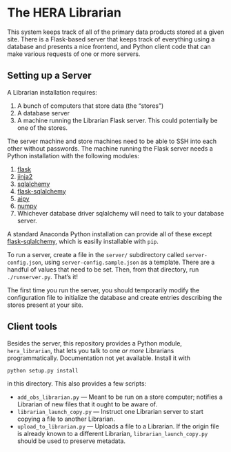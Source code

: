 The HERA Librarian
==================

This system keeps track of all of the primary data products stored at a given
site. There is a Flask-based server that keeps track of everything using a
database and presents a nice frontend, and Python client code that can make
various requests of one or more servers.


Setting up a Server
-------------------

A Librarian installation requires:

1. A bunch of computers that store data (the “stores”)
1. A database server
1. A machine running the Librarian Flask server. This could potentially be
   one of the stores.

The server machine and store machines need to be able to SSH into each other
without passwords. The machine running the Flask server needs a Python
installation with the following modules:

1. [flask](http://flask.pocoo.org/)
1. [jinja2](http://jinja.pocoo.org/)
1. [sqlalchemy](http://www.sqlalchemy.org/)
1. [flask-sqlalchemy](http://flask-sqlalchemy.pocoo.org/)
1. [aipy](https://github.com/AaronParsons/aipy)
1. [numpy](http://www.numpy.org/)
1. Whichever database driver sqlalchemy will need to talk to your database server.

A standard Anaconda Python installation can provide all of these except
[flask-sqlalchemy](http://flask-sqlalchemy.pocoo.org/), which is easilly installable with `pip`.

To run a server, create a file in the `server/` subdirectory called `server-config.json`, using
`server-config.sample.json` as a template. There are a handful of values that need to be set.
Then, from that directory, run `./runserver.py`. That’s it!

The first time you run the server, you should temporarily modify the
configuration file to initialize the database and create entries describing
the stores present at your site.


Client tools
------------

Besides the server, this repository provides a Python module,
`hera_librarian`, that lets you talk to one *or more* Librarians
programmatically. Documentation not yet available. Install it with

```
python setup.py install
```

in this directory. This also provides a few scripts:

* `add_obs_librarian.py` — Meant to be run on a store computer; notifies a
  Librarian of new files that it ought to be aware of.
* `librarian_launch_copy.py` — Instruct one Librarian server to start copying
  a file to another Librarian.
* `upload_to_librarian.py` — Uploads a file to a Librarian. If the origin
  file is already known to a different Librarian, `librarian_launch_copy.py`
  should be used to preserve metadata.
